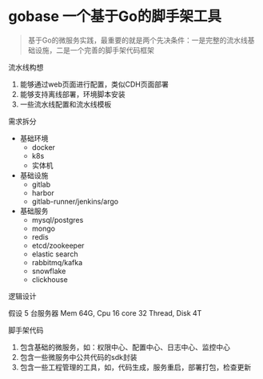 # gobase 一个基于Go的脚手架工具

> 基于Go的微服务实践，最重要的就是两个先决条件：一是完整的流水线基础设施，二是一个完善的脚手架代码框架

流水线构想

1. 能够通过web页面进行配置，类似CDH页面部署
2. 能够支持离线部署，环境脚本安装
3. 一些流水线配置和流水线模板

需求拆分

- 基础环境
  - docker
  - k8s
  - 实体机
- 基础设施
  - gitlab
  - harbor
  - gitlab-runner/jenkins/argo
- 基础服务
  - mysql/postgres
  - mongo
  - redis
  - etcd/zookeeper
  - elastic search
  - rabbitmq/kafka
  - snowflake
  - clickhouse

逻辑设计

假设 5 台服务器 Mem 64G, Cpu 16 core 32 Thread, Disk 4T

脚手架代码

1. 包含基础的微服务，如：权限中心、配置中心、日志中心、监控中心
2. 包含一些微服务中公共代码的sdk封装
3. 包含一些工程管理的工具，如，代码生成，服务重启，部署打包，检查更新